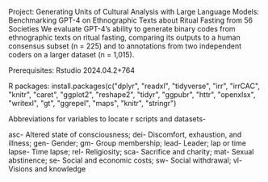 Project:
Generating Units of Cultural Analysis with Large Language Models: Benchmarking GPT-4 on Ethnographic Texts about Ritual Fasting from 56 Societies
We evaluate GPT-4’s ability to generate binary codes from ethnographic texts on ritual fasting, comparing its outputs to a human consensus subset (n = 225) and to annotations from two independent
coders on a larger dataset (n = 1,015).

Prerequisites:
Rstudio 2024.04.2+764 

R packages:
install.packages(c("dplyr", "readxl", "tidyverse", "irr", "irrCAC", "knitr", "caret", "ggplot2", "reshape2", "tidyr", "ggpubr", "httr", "openxlsx", "writexl", "gt", "ggrepel", "maps", "knitr", "stringr")

Abbreviations for variables to locate r scripts and datasets-

asc- Altered state of consciousness;
dei- Discomfort, exhaustion, and illness;
gen- Gender;
gm- Group membership;
lead- Leader;
lap or time lapse- Time lapse;
rel- Religiosity;
sca- Sacrifice and charity;
mat- Sexual abstinence;
se- Social and economic costs;
sw- Social withdrawal;
vl- Visions and knowledge



